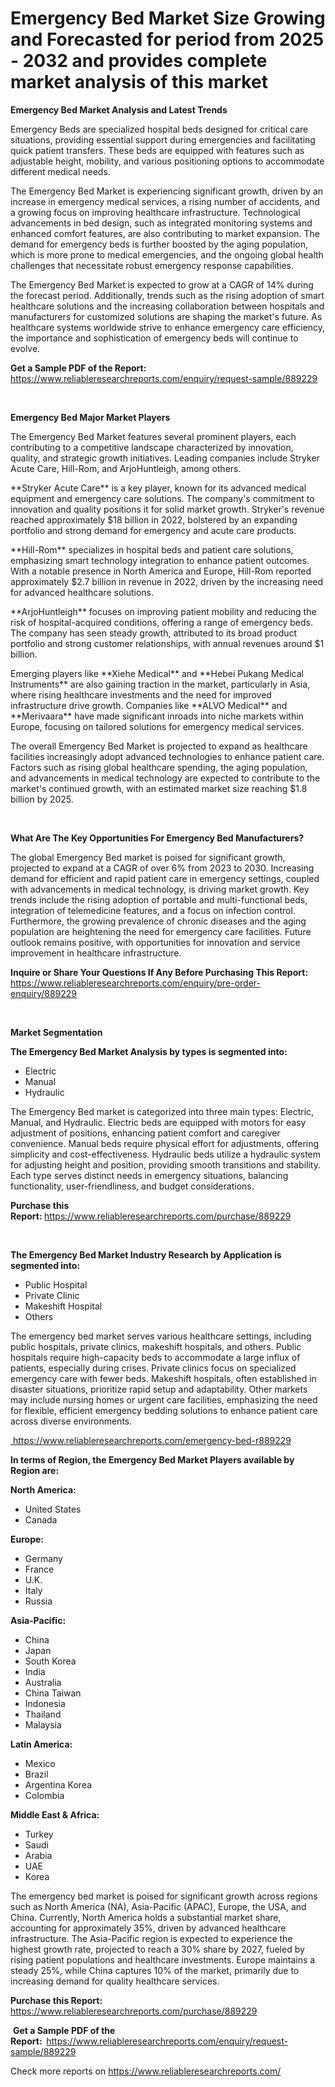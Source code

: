<p><h1>Emergency Bed Market Size Growing and Forecasted for period from 2025 - 2032 and provides complete market analysis of this market</h1></p><p><strong>Emergency Bed Market Analysis and Latest Trends</strong></p>
<p><p>Emergency Beds are specialized hospital beds designed for critical care situations, providing essential support during emergencies and facilitating quick patient transfers. These beds are equipped with features such as adjustable height, mobility, and various positioning options to accommodate different medical needs.</p><p>The Emergency Bed Market is experiencing significant growth, driven by an increase in emergency medical services, a rising number of accidents, and a growing focus on improving healthcare infrastructure. Technological advancements in bed design, such as integrated monitoring systems and enhanced comfort features, are also contributing to market expansion. The demand for emergency beds is further boosted by the aging population, which is more prone to medical emergencies, and the ongoing global health challenges that necessitate robust emergency response capabilities.</p><p>The Emergency Bed Market is expected to grow at a CAGR of 14% during the forecast period. Additionally, trends such as the rising adoption of smart healthcare solutions and the increasing collaboration between hospitals and manufacturers for customized solutions are shaping the market's future. As healthcare systems worldwide strive to enhance emergency care efficiency, the importance and sophistication of emergency beds will continue to evolve.</p></p>
<p><strong>Get a Sample PDF of the Report:&nbsp;</strong> <a href="https://www.reliableresearchreports.com/enquiry/request-sample/889229?utm_campaign=2192&utm_medium=2&utm_source=Github&utm_content=ia&utm_term=04032025&utm_id=emergency-bed">https://www.reliableresearchreports.com/enquiry/request-sample/889229</a></p>
<p>&nbsp;</p>
<p><strong>Emergency Bed Major Market Players</strong></p>
<p><p>The Emergency Bed Market features several prominent players, each contributing to a competitive landscape characterized by innovation, quality, and strategic growth initiatives. Leading companies include Stryker Acute Care, Hill-Rom, and ArjoHuntleigh, among others.</p><p>**Stryker Acute Care** is a key player, known for its advanced medical equipment and emergency care solutions. The company's commitment to innovation and quality positions it for solid market growth. Stryker's revenue reached approximately $18 billion in 2022, bolstered by an expanding portfolio and strong demand for emergency and acute care products.</p><p>**Hill-Rom** specializes in hospital beds and patient care solutions, emphasizing smart technology integration to enhance patient outcomes. With a notable presence in North America and Europe, Hill-Rom reported approximately $2.7 billion in revenue in 2022, driven by the increasing need for advanced healthcare solutions.</p><p>**ArjoHuntleigh** focuses on improving patient mobility and reducing the risk of hospital-acquired conditions, offering a range of emergency beds. The company has seen steady growth, attributed to its broad product portfolio and strong customer relationships, with annual revenues around $1 billion.</p><p>Emerging players like **Xiehe Medical** and **Hebei Pukang Medical Instruments** are also gaining traction in the market, particularly in Asia, where rising healthcare investments and the need for improved infrastructure drive growth. Companies like **ALVO Medical** and **Merivaara** have made significant inroads into niche markets within Europe, focusing on tailored solutions for emergency medical services.</p><p>The overall Emergency Bed Market is projected to expand as healthcare facilities increasingly adopt advanced technologies to enhance patient care. Factors such as rising global healthcare spending, the aging population, and advancements in medical technology are expected to contribute to the market's continued growth, with an estimated market size reaching $1.8 billion by 2025.</p></p>
<p>&nbsp;</p>
<p><strong>What Are The Key Opportunities For Emergency Bed Manufacturers?</strong></p>
<p><p>The global Emergency Bed market is poised for significant growth, projected to expand at a CAGR of over 6% from 2023 to 2030. Increasing demand for efficient and rapid patient care in emergency settings, coupled with advancements in medical technology, is driving market growth. Key trends include the rising adoption of portable and multi-functional beds, integration of telemedicine features, and a focus on infection control. Furthermore, the growing prevalence of chronic diseases and the aging population are heightening the need for emergency care facilities. Future outlook remains positive, with opportunities for innovation and service improvement in healthcare infrastructure.</p></p>
<p><strong>Inquire or Share Your Questions If Any Before Purchasing This Report:</strong> <a href="https://www.reliableresearchreports.com/enquiry/pre-order-enquiry/889229?utm_campaign=2192&utm_medium=2&utm_source=Github&utm_content=ia&utm_term=04032025&utm_id=emergency-bed">https://www.reliableresearchreports.com/enquiry/pre-order-enquiry/889229</a></p>
<p>&nbsp;</p>
<p><strong>Market Segmentation</strong></p>
<p><strong>The Emergency Bed Market Analysis by types is segmented into:</strong></p>
<p><ul><li>Electric</li><li>Manual</li><li>Hydraulic</li></ul></p>
<p><p>The Emergency Bed market is categorized into three main types: Electric, Manual, and Hydraulic. Electric beds are equipped with motors for easy adjustment of positions, enhancing patient comfort and caregiver convenience. Manual beds require physical effort for adjustments, offering simplicity and cost-effectiveness. Hydraulic beds utilize a hydraulic system for adjusting height and position, providing smooth transitions and stability. Each type serves distinct needs in emergency situations, balancing functionality, user-friendliness, and budget considerations.</p></p>
<p><strong>Purchase this Report:&nbsp;</strong><a href="https://www.reliableresearchreports.com/purchase/889229?utm_campaign=2192&utm_medium=2&utm_source=Github&utm_content=ia&utm_term=04032025&utm_id=emergency-bed">https://www.reliableresearchreports.com/purchase/889229</a></p>
<p>&nbsp;</p>
<p><strong>The Emergency Bed Market Industry Research by Application is segmented into:</strong></p>
<p><ul><li>Public Hospital</li><li>Private Clinic</li><li>Makeshift Hospital</li><li>Others</li></ul></p>
<p><p>The emergency bed market serves various healthcare settings, including public hospitals, private clinics, makeshift hospitals, and others. Public hospitals require high-capacity beds to accommodate a large influx of patients, especially during crises. Private clinics focus on specialized emergency care with fewer beds. Makeshift hospitals, often established in disaster situations, prioritize rapid setup and adaptability. Other markets may include nursing homes or urgent care facilities, emphasizing the need for flexible, efficient emergency bedding solutions to enhance patient care across diverse environments.</p></p>
<p><a href="https://www.reliableresearchreports.com/emergency-bed-r889229?utm_campaign=2192&utm_medium=2&utm_source=Github&utm_content=ia&utm_term=04032025&utm_id=emergency-bed">&nbsp;https://www.reliableresearchreports.com/emergency-bed-r889229</a></p>
<p><strong>In terms of Region, the Emergency Bed Market Players available by Region are:</strong></p>
<p>
    <p> <strong> North America: </strong>
        <ul>
            <li>United States</li>
            <li>Canada</li>
        </ul>
        </p> 
    <p> <strong> Europe: </strong>
        <ul>
            <li>Germany</li>
            <li>France</li>
            <li>U.K.</li>
            <li>Italy</li>
            <li>Russia</li>
        </ul>
        </p> 
    <p> <strong> Asia-Pacific: </strong>
        <ul>
            <li>China</li>
            <li>Japan</li>
            <li>South Korea</li>
            <li>India</li>
            <li>Australia</li>
            <li>China Taiwan</li>
            <li>Indonesia</li>
            <li>Thailand</li>
            <li>Malaysia</li>
        </ul>
        </p> 
    <p> <strong> Latin America: </strong>
        <ul>
            <li>Mexico</li>
            <li>Brazil</li>
            <li>Argentina Korea</li>
            <li>Colombia</li>
        </ul>
        </p> 
    <p> <strong> Middle East & Africa: </strong>
        <ul>
            <li>Turkey</li>
            <li>Saudi</li>
            <li>Arabia</li>
            <li>UAE</li>
            <li>Korea</li>
        </ul>
    </p>
    </p>
<p><p>The emergency bed market is poised for significant growth across regions such as North America (NA), Asia-Pacific (APAC), Europe, the USA, and China. Currently, North America holds a substantial market share, accounting for approximately 35%, driven by advanced healthcare infrastructure. The Asia-Pacific region is expected to experience the highest growth rate, projected to reach a 30% share by 2027, fueled by rising patient populations and healthcare investments. Europe maintains a steady 25%, while China captures 10% of the market, primarily due to increasing demand for quality healthcare services.</p></p>
<p><strong>Purchase this Report: </strong><a href="https://www.reliableresearchreports.com/purchase/889229?utm_campaign=2192&utm_medium=2&utm_source=Github&utm_content=ia&utm_term=04032025&utm_id=emergency-bed">https://www.reliableresearchreports.com/purchase/889229</a></p>
<p>&nbsp;<strong>Get a Sample PDF of the Report:&nbsp;&nbsp;</strong><a href="https://www.reliableresearchreports.com/enquiry/request-sample/889229?utm_campaign=2192&utm_medium=2&utm_source=Github&utm_content=ia&utm_term=04032025&utm_id=emergency-bed">https://www.reliableresearchreports.com/enquiry/request-sample/889229</a></p>
<p><strong></strong></p>
<p>Check more reports on <a href="https://www.reliableresearchreports.com/?utm_campaign=2192&utm_medium=2&utm_source=Github&utm_content=ia&utm_term=04032025&utm_id=emergency-bed">https://www.reliableresearchreports.com/</a></p>